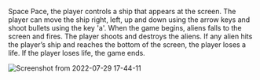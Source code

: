 Space Pace, the player controls a ship that appears at the screen. 
The player can move the ship right, left, up and down using the 
arrow keys and shoot bullets using the key 'a'. 
When the game begins, aliens falls 
to the screen and fires. The player shoots and 
destroys the aliens. If any alien hits the 
player’s ship and reaches the bottom of the screen, 
the player loses a life. If the player loses life, the game ends.

![Screenshot from 2022-07-29 17-44-11](https://user-images.githubusercontent.com/107188569/181773707-435d2058-4687-41e1-b776-a9eb0d4e669c.png)
